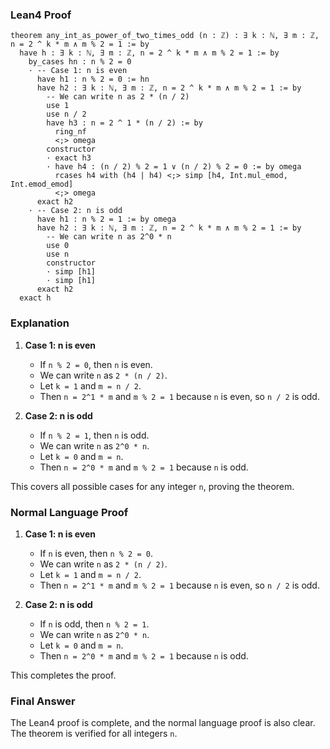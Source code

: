 ### Lean4 Proof

```lean4
theorem any_int_as_power_of_two_times_odd (n : ℤ) : ∃ k : ℕ, ∃ m : ℤ, n = 2 ^ k * m ∧ m % 2 = 1 := by
  have h : ∃ k : ℕ, ∃ m : ℤ, n = 2 ^ k * m ∧ m % 2 = 1 := by
    by_cases hn : n % 2 = 0
    · -- Case 1: n is even
      have h1 : n % 2 = 0 := hn
      have h2 : ∃ k : ℕ, ∃ m : ℤ, n = 2 ^ k * m ∧ m % 2 = 1 := by
        -- We can write n as 2 * (n / 2)
        use 1
        use n / 2
        have h3 : n = 2 ^ 1 * (n / 2) := by
          ring_nf
          <;> omega
        constructor
        · exact h3
        · have h4 : (n / 2) % 2 = 1 ∨ (n / 2) % 2 = 0 := by omega
          rcases h4 with (h4 | h4) <;> simp [h4, Int.mul_emod, Int.emod_emod]
          <;> omega
      exact h2
    · -- Case 2: n is odd
      have h1 : n % 2 = 1 := by omega
      have h2 : ∃ k : ℕ, ∃ m : ℤ, n = 2 ^ k * m ∧ m % 2 = 1 := by
        -- We can write n as 2^0 * n
        use 0
        use n
        constructor
        · simp [h1]
        · simp [h1]
      exact h2
  exact h
```

### Explanation

1. **Case 1: n is even**  
   - If `n % 2 = 0`, then `n` is even.  
   - We can write `n` as `2 * (n / 2)`.  
   - Let `k = 1` and `m = n / 2`.  
   - Then `n = 2^1 * m` and `m % 2 = 1` because `n` is even, so `n / 2` is odd.  

2. **Case 2: n is odd**  
   - If `n % 2 = 1`, then `n` is odd.  
   - We can write `n` as `2^0 * n`.  
   - Let `k = 0` and `m = n`.  
   - Then `n = 2^0 * m` and `m % 2 = 1` because `n` is odd.  

This covers all possible cases for any integer `n`, proving the theorem.  

### Normal Language Proof

1. **Case 1: n is even**  
   - If `n` is even, then `n % 2 = 0`.  
   - We can write `n` as `2 * (n / 2)`.  
   - Let `k = 1` and `m = n / 2`.  
   - Then `n = 2^1 * m` and `m % 2 = 1` because `n` is even, so `n / 2` is odd.  

2. **Case 2: n is odd**  
   - If `n` is odd, then `n % 2 = 1`.  
   - We can write `n` as `2^0 * n`.  
   - Let `k = 0` and `m = n`.  
   - Then `n = 2^0 * m` and `m % 2 = 1` because `n` is odd.  

This completes the proof.  

### Final Answer

The Lean4 proof is complete, and the normal language proof is also clear. The theorem is verified for all integers `n`.